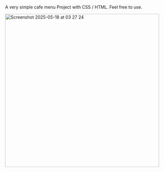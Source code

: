 A very simple cafe menu Project with CSS / HTML. Feel free to use.


<img width="500" alt="Screenshot 2025-05-18 at 03 27 24" src="https://github.com/user-attachments/assets/69c88a94-a9cf-4185-ba34-48f96c61b717" />
